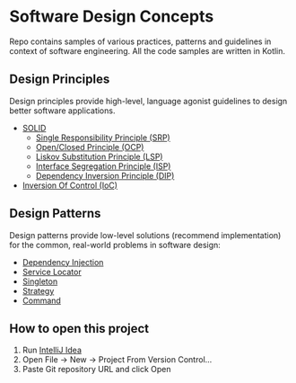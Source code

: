 # Software Design Concepts

Repo contains samples of various practices, patterns and guidelines in context of software engineering.
All the code samples are written in Kotlin.

## Design Principles

Design principles provide high-level, language agonist guidelines to design better software applications.

- [SOLID](src/main/kotlin/com/igorwojda/principle/solid/README.md)
    - [Single Responsibility Principle (SRP)](src/main/kotlin/com/igorwojda/principle/solid/singleresponsibility/README.md)
    - [Open/Closed Principle (OCP)](src/main/kotlin/com/igorwojda/principle/solid/openclosed/README.md)
    - [Liskov Substitution Principle (LSP)](src/main/kotlin/com/igorwojda/principle/solid/liskovsubstitution/README.md)
    - [Interface Segregation Principle (ISP)](src/main/kotlin/com/igorwojda/principle/solid/interfacesegregation/README.md)
    - [Dependency Inversion Principle (DIP)](src/main/kotlin/com/igorwojda/principle/solid/dependencyinversion/README.md)
- [Inversion Of Control (IoC)](src/main/kotlin/com/igorwojda/principle/inversionofcontrol/README.md)

## Design Patterns

Design patterns provide low-level solutions (recommend implementation) for the common, real-world problems in software
design:

- [Dependency Injection](src/main/kotlin/com/igorwojda/pattern/dependencyinjection/README.md)
- [Service Locator](src/main/kotlin/com/igorwojda/pattern/servicelocator/README.md)
- [Singleton](src/main/kotlin/com/igorwojda/pattern/singleton/README.md)
- [Strategy](src/main/kotlin/com/igorwojda/pattern/strategy/README.md)
- [Command](src/main/kotlin/com/igorwojda/pattern/command/README.md)

## How to open this project

1. Run [IntelliJ Idea](https://www.jetbrains.com/idea/)
2. Open File -> New -> Project From Version Control...
3. Paste Git repository URL and click Open
